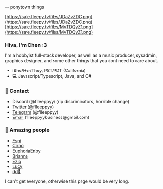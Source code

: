 -- ponytown things

[https://safe.fleepy.tv/files/JDaZvZDC.png](https://safe.fleepy.tv/files/JDaZvZDC.png)
[https://safe.fleepy.tv/files/MvTDQyZ1.png](https://safe.fleepy.tv/files/MvTDQyZ1.png)

<!-- Inspired by Espis readme -->
### Hiya, I'm Chen :3

I'm a hobbyist full-stack developer, as well as a music producer, sysadmin, graphics designer, and some other things that you dont need to care about.

- ℹShe/Her/They, PST/PDT (California)
- 💻 Javascript/Typescript, Java, and C#

### 🔗 Contact

- Discord (@flleeppyy) (rip discriminators, horrible change)
- [Twitter][twitter] (@flleeppyy)
- [Telegram][telegram] (@flleeppyy)
- [Email][email] (flleeppyybusiness<span>@</span>gmail.com)

### 💜 Amazing people

- [Espi](https://espi.me)
- [Cirno](https://twitter.com/htfcirno2000)
- [EuphoriaEnby](https://twitter.com/euphoriaenby)
- [Brianna](https://twitter.com/utsuhorocks)
- [Ezio](https://twitter.com/ezioisntcool56)
- [Lucy](https://twitter.com/Absolucyyy)
- [dd🌺](https://github.com/dd86k)

I can't get everyone, otherwise this page would be very long.

[twitter]: https://twitter.com/flleeppyy "A link to my twitter"
[telegram]: https://t.me/flleeppyy "A link to contact me on Telegram"
[email]: mailto:flleeppyybusiness@gmail.com "A link to quickly email me on gmail"
